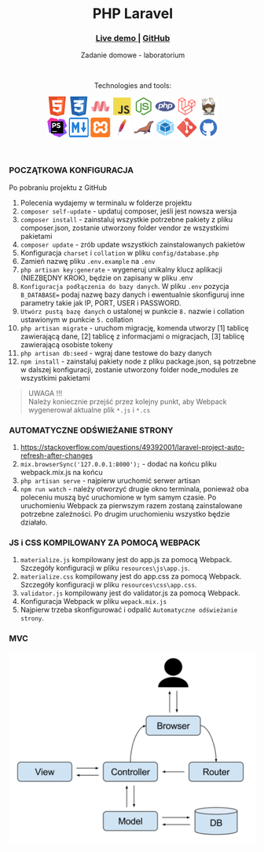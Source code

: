 <div align="center">
    <h1>PHP Laravel</h1>
    <h3>
        <a href="#">
            Live demo
        </a>
        <span> | </span>
        <a href="https://github.com/everstudybee/s6-zad-php-laravel">
            GitHub
        </a>
    </h3>
    <p>Zadanie domowe - laboratorium</p>
        <br>
        <p>Technologies and tools:</p>
    <p>
        <img src="docs/img/html5.svg" width="40" height="40" alt="html"/>
        <img src="docs/img/css3.svg" width="40" height="40" alt="css"/>
        <img src="docs/img/materialize.svg" width="40" height="40" alt="materialize"/>
        <img src="docs/img/js.svg" width="40" height="40" alt="javascript"/>
        <img src="docs/img/node.svg" width="40" height="40" alt="node"/>
        <img src="docs/img/php.svg" width="40" height="40" alt="php"/>
        <img src="docs/img/laravel.svg" width="40" height="40" alt="laravel"/>
        <img src="docs/img/composer.svg" width="40" height="40" alt="composer"/>
        <br>
        <img src="docs/img/phpstorm.svg" width="40" height="40" alt="phpstorm"/>
        <img src="docs/img/md.svg" width="40" height="40" alt="markdown"/>
        <img src="docs/img/xampp.svg" width="40" height="40" alt="xampp"/>
        <img src="docs/img/apache.svg" width="40" height="40" alt="apache"/>
        <img src="docs/img/mariadb.svg" width="40" height="40" alt="mariadb"/>
        <img src="docs/img/webpack.svg" width="40" height="40" alt="webpack"/>
        <img src="docs/img/git.svg" width="40" height="40" alt="git"/>
        <img src="docs/img/github.svg" width="40" height="40" alt="github"/>
    </p>
</div>
<br>

### POCZĄTKOWA KONFIGURACJA

Po pobraniu projektu z GitHub

1. Polecenia wydajemy w terminalu w folderze projektu
2. `composer self-update` - updatuj composer, jeśli jest nowsza wersja
3. `composer install` - zainstaluj wszystkie potrzebne pakiety z pliku composer.json, zostanie utworzony folder vendor ze wszystkimi pakietami
4. `composer update` - zrób update wszystkich zainstalowanych pakietów
5. Konfiguracja `charset` i `collation` w pliku `config/database.php`
6. Zamień nazwę pliku `.env.example` na `.env`
7. `php artisan key:generate` - wygeneruj unikalny klucz aplikacji (NIEZBĘDNY KROK), będzie on zapisany w pliku .env
8. `Konfiguracja podłączenia do bazy danych`. W pliku `.env` pozycja `B_DATABASE=` podaj nazwę bazy danych i ewentualnie skonfiguruj inne parametry takie jak IP, PORT, USER i PASSWORD.
9. `Utwórz pustą bazę danych` o ustalonej w punkcie `8.` nazwie i collation ustawionym w punkcie `5.` collation
10. `php artisan migrate` - uruchom migrację, komenda utworzy [1] tablicę zawierającą dane, [2] tablicę z informacjami o migracjach, [3] tablicę zawierającą osobiste tokeny
11. `php artisan db:seed` - wgraj dane testowe do bazy danych
12. `npm install` - zainstaluj pakiety node z pliku package.json, są potrzebne w dalszej konfiguracji, zostanie utworzony folder node_modules ze wszystkimi pakietami

> UWAGA !!!  
> Należy koniecznie przejść przez kolejny punkt, aby Webpack wygenerował aktualne plik `*.js` i `*.cs`


### AUTOMATYCZNE ODŚWIEŻANIE STRONY

1. https://stackoverflow.com/questions/49392001/laravel-project-auto-refresh-after-changes
2. `mix.browserSync('127.0.0.1:8000');` - dodać na końcu pliku webpack.mix.js na końcu
3. `php artisan serve` - najpierw uruchomić serwer artisan
4. `npm run watch` - należy otworzyć drugie okno terminala, ponieważ oba poleceniu muszą być uruchomione w tym samym czasie. Po uruchomieniu Webpack za pierwszym razem zostaną zainstalowane potrzebne zależności. Po drugim uruchomieniu wszystko będzie działało.

### JS i CSS KOMPILOWANY ZA POMOCĄ WEBPACK

1. `materialize.js` kompilowany jest do app.js za pomocą Webpack. Szczegóły konfiguracji w pliku `resources\js\app.js`.
2. `materialize.css` kompilowany jest do app.css za pomocą Webpack. Szczegóły konfiguracji w pliku `resources\css\app.css`.
3. `validator.js` kompilowany jest do validator.js za pomocą Webpack.
4. Konfiguracja Webpack w pliku `wepack.mix.js`
5. Najpierw trzeba skonfigurować i odpalić `Automatyczne odświeżanie strony`.

### MVC

<div align="center">
    <img src="docs/img/mvc.png" alt="mvc"/>
</div>
